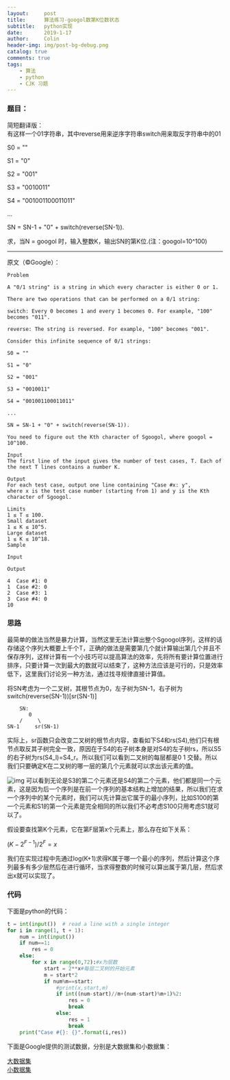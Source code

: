 ```yaml
---
layout:     post
title:      算法练习-googol数第K位数状态
subtitle:   python实现
date:       2019-1-17
author:     Colin
header-img: img/post-bg-debug.png
catalog: true
comments: true
tags:
    - 算法
    - python
    - CJK 习题
---
```

### 题目：

简短翻译版：  
有这样一个01字符串，其中reverse用来逆序字符串switch用来取反字符串中的01

S0 = ""

S1 = "0"

S2 = "001"

S3 = "0010011"

S4 = "001001100011011"

...

SN = SN-1 + "0" + switch(reverse(SN-1)).

求，当N = googol 时，输入整数K，输出SN的第K位.(注：googol=10^100)

___________
原文（©Google）：  

    Problem  

    A "0/1 string" is a string in which every character is either 0 or 1.

    There are two operations that can be performed on a 0/1 string:  

    switch: Every 0 becomes 1 and every 1 becomes 0. For example, "100" becomes "011".

    reverse: The string is reversed. For example, "100" becomes "001".
    
    Consider this infinite sequence of 0/1 strings:

    S0 = ""

    S1 = "0"

    S2 = "001"

    S3 = "0010011"

    S4 = "001001100011011"

    ...

    SN = SN-1 + "0" + switch(reverse(SN-1)).

    You need to figure out the Kth character of Sgoogol, where googol = 10^100.

    Input
    The first line of the input gives the number of test cases, T. Each of the next T lines contains a number K.

    Output
    For each test case, output one line containing "Case #x: y", 
    where x is the test case number (starting from 1) and y is the Kth character of Sgoogol.

    Limits
    1 ≤ T ≤ 100.
    Small dataset
    1 ≤ K ≤ 10^5.
    Large dataset
    1 ≤ K ≤ 10^18.
    Sample

    Input 

    Output 

    4  Case #1: 0
    1  Case #2: 0
    2  Case #3: 1
    3  Case #4: 0
    10

### 思路

最简单的做法当然是暴力计算，当然这里无法计算出整个Sgoogol序列，这样的话存储这个序列大概要上千个T，正确的做法是需要第几个就计算输出第几个并且不保存序列，这样计算有一个小技巧可以提高算法的效率，先将所有要计算位置进行排序，只要计算一次到最大的数就可以结束了，这种方法应该是可行的，只是效率低下，这里我们讨论另一种方法，通过找寻规律直接计算值。


将SN考虑为一个二叉树，其根节点为0，左子树为SN-1，右子树为switch(reverse(SN-1))[sr(SN-1)]
         
        SN:
           0
        /     \
    SN-1     sr(SN-1)  

实际上，sr函数只会改变二叉树的根节点内容，查看如下S4和rs(S4),他们只有根节点取反其子树完全一致，原因在于S4的右子树本身是对S4的左子树rs，所以S5的右子树为rs(S4_l)=S4_r。所以我们可以看到二叉树的每层都是0 1 交替。所以我们只要确定K在二叉树的哪一层的第几个元素就可以求出该元素的值。

![img](..\..\..\..\img\article\1.png)         <!--因为网页的二级域名是根据日期生成的所以必须把文件夹退回到顶级域名-->
可以看到无论是S3的第二个元素还是S4的第二个元素，他们都是同一个元素，这是因为后一个序列是在前一个序列的基本结构上增加的结果，所以我们在求一个序列中的某个元素时，我们可以先计算出它属于的最小序列，比如S100的第一个元素和S1的第一个元素是完全相同的所以我们不必考虑S100只用考虑S1就可以了。

假设要查找第K个元素，它在第F层第x个元素上，那么存在如下关系：

$(K-2^{F-1})/2^F = x$

我们在实现过程中先通过log(K+1)求得K属于哪一个最小的序列，然后计算这个序列最多有多少层然后在进行循环，当求得整数的时候可以算出属于第几层，然后求出x就可以实现了。

### 代码
下面是python的代码：

```python
t = int(input())  # read a line with a single integer
for i in range(1, t + 1):
    num = int(input())
    if num==1:
        res = 0
    else:
        for x in range(0,72):#x为层数
            start = 2**x#每层二叉树的开始元素
            m = start*2
            if num%m==start:
                #print(x,start,m)
                if int((num-start)//m+(num-start)%m+1)%2:
                    res = 0
                    break
                else:
                    res = 1
                    break
    print("Case #{}: {}".format(i,res))
```
下面是Google提供的测试数据，分别是大数据集和小数据集：

[大数据集](https://github.com/ColinJLZhang/ColinJLZhang.github.io/blob/master/files/B-large-practice.in)    
[小数据集](https://github.com/ColinJLZhang/ColinJLZhang.github.io/blob/master/files/B-large-practice.in) 